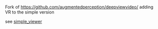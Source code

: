 
Fork of https://github.com/augmentedperception/deepviewvideo/ adding VR to the simple version

see [simple_viewer](simple_viewer)

